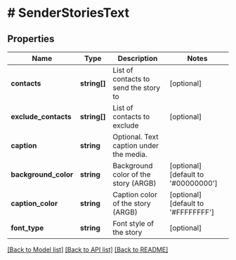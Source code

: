 # # SenderStoriesText

## Properties

Name | Type | Description | Notes
------------ | ------------- | ------------- | -------------
**contacts** | **string[]** | List of contacts to send the story to | [optional]
**exclude_contacts** | **string[]** | List of contacts to exclude | [optional]
**caption** | **string** | Optional. Text caption under the media. |
**background_color** | **string** | Background color of the story (ARGB) | [optional] [default to '#00000000']
**caption_color** | **string** | Caption color of the story (ARGB) | [optional] [default to '#FFFFFFFF']
**font_type** | **string** | Font style of the story | [optional]

[[Back to Model list]](../../README.md#models) [[Back to API list]](../../README.md#endpoints) [[Back to README]](../../README.md)
